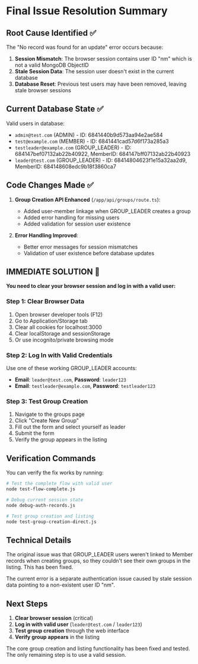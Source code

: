 # Final Issue Resolution Summary

## Root Cause Identified ✅

The "No record was found for an update" error occurs because:

1. **Session Mismatch**: The browser session contains user ID "nm" which is not a valid MongoDB ObjectID
2. **Stale Session Data**: The session user doesn't exist in the current database
3. **Database Reset**: Previous test users may have been removed, leaving stale browser sessions

## Current Database State ✅

Valid users in database:
- `admin@test.com` (ADMIN) - ID: 6841440b9d573aa94e2ae584
- `test@example.com` (MEMBER) - ID: 6841441cad57d6f173a285a3  
- `testleader@example.com` (GROUP_LEADER) - ID: 684147bef07132ab22b40922, MemberID: 684147bff07132ab22b40923
- `leader@test.com` (GROUP_LEADER) - ID: 68414804623f1e15a32aa2d9, MemberID: 684148608edc9b18f3860ca7

## Code Changes Made ✅

1. **Group Creation API Enhanced** (`/app/api/groups/route.ts`):
   - Added user-member linkage when GROUP_LEADER creates a group
   - Added error handling for missing users
   - Added validation for session user existence

2. **Error Handling Improved**:
   - Better error messages for session mismatches
   - Validation of user existence before database updates

## IMMEDIATE SOLUTION 🚨

**You need to clear your browser session and log in with a valid user:**

### Step 1: Clear Browser Data
1. Open browser developer tools (F12)
2. Go to Application/Storage tab
3. Clear all cookies for localhost:3000
4. Clear localStorage and sessionStorage
5. Or use incognito/private browsing mode

### Step 2: Log In with Valid Credentials
Use one of these working GROUP_LEADER accounts:
- **Email**: `leader@test.com`, **Password**: `leader123`
- **Email**: `testleader@example.com`, **Password**: `testleader123`

### Step 3: Test Group Creation
1. Navigate to the groups page
2. Click "Create New Group"
3. Fill out the form and select yourself as leader
4. Submit the form
5. Verify the group appears in the listing

## Verification Commands

You can verify the fix works by running:

```bash
# Test the complete flow with valid user
node test-flow-complete.js

# Debug current session state  
node debug-auth-records.js

# Test group creation and listing
node test-group-creation-direct.js
```

## Technical Details

The original issue was that GROUP_LEADER users weren't linked to Member records when creating groups, so they couldn't see their own groups in the listing. This has been fixed.

The current error is a separate authentication issue caused by stale session data pointing to a non-existent user ID "nm".

## Next Steps

1. **Clear browser session** (critical)
2. **Log in with valid user** (`leader@test.com` / `leader123`)
3. **Test group creation** through the web interface
4. **Verify group appears** in the listing

The core group creation and listing functionality has been fixed and tested. The only remaining step is to use a valid session.
